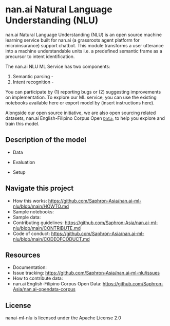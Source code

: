 # nan.ai Natural Language Understanding (NLU)

nan.ai Natural Language Understanding (NLU)  is an open source machine learning service built for nan.ai (a grassroots agent platform for microinsurance) support chatbot. This module transforms a user utterance into a machine understandable units i.e. a predefined semantic frame as a precursor to intent identification. 

The nan.ai NLU ML Service has two components:
1. Semantic parsing - 
2. Intent recognition - 

You can participate by (1) reporting bugs or (2) suggesting improvements on implementation. To explore our ML service, you can use the existing notebooks available here or export model by (insert instructions here).

Alongside our open source initiative, we are also open sourcing related datasets, nan.ai English-Filipino Corpus Open [`Data`](https://github.com/Saphron-Asia/nan.ai-opendata-corpus), to help you explore and train this model.

## Description of the model

* Data

* Evaluation

* Setup


## Navigate this project
* How this works: <https://github.com/Saphron-Asia/nan.ai-ml-nlu/blob/main/HOWTO.md>
* Sample notebooks: <link>
* Sample data: <link>
* Contributing guidelines: <https://github.com/Saphron-Asia/nan.ai-ml-nlu/blob/main/CONTRIBUTE.md> 
* Code of conduct: <https://github.com/Saphron-Asia/nan.ai-ml-nlu/blob/main/CODEOFCODUCT.md>

## Resources
* Documentation: <link>
* Issue tracking: <https://github.com/Saphron-Asia/nan.ai-ml-nlu/issues>
* How to contribute data: <link>
* nan.ai English-Filipino Corpus Open Data: <https://github.com/Saphron-Asia/nan.ai-opendata-corpus>

## License
nanai-ml-nlu is licensed under the Apache License 2.0
